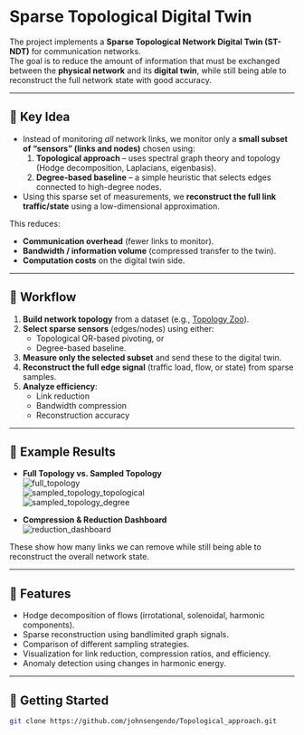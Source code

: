 # Sparse Topological Digital Twin

The project implements a **Sparse Topological Network Digital Twin (ST-NDT)** for communication networks.  
The goal is to reduce the amount of information that must be exchanged between the **physical network** and its **digital twin**, while still being able to reconstruct the full network state with good accuracy.

---

## 🔹 Key Idea
- Instead of monitoring *all* network links, we monitor only a **small subset of “sensors” (links and nodes)** chosen using:
  1. **Topological approach** – uses spectral graph theory and topology (Hodge decomposition, Laplacians, eigenbasis).
  2. **Degree-based baseline** – a simple heuristic that selects edges connected to high-degree nodes.
- Using this sparse set of measurements, we **reconstruct the full link traffic/state** using a low-dimensional approximation.

This reduces:
- **Communication overhead** (fewer links to monitor).  
- **Bandwidth / information volume** (compressed transfer to the twin).  
- **Computation costs** on the digital twin side.  

---

## 🔹 Workflow
1. **Build network topology** from a dataset (e.g., [Topology Zoo](http://www.topology-zoo.org/)).
2. **Select sparse sensors** (edges/nodes) using either:
   - Topological QR-based pivoting, or  
   - Degree-based baseline.  
3. **Measure only the selected subset** and send these to the digital twin.  
4. **Reconstruct the full edge signal** (traffic load, flow, or state) from sparse samples.  
5. **Analyze efficiency**:
   - Link reduction
   - Bandwidth compression
   - Reconstruction accuracy

---

## 🔹 Example Results
- **Full Topology vs. Sampled Topology**  
  ![full_topology](images/full_topology.png)  
  ![sampled_topology_topological](images/sampled_topology_topological.png)  
  ![sampled_topology_degree](images/sampled_topology_degree.png)  

- **Compression & Reduction Dashboard**  
  ![reduction_dashboard](images/reduction_dashboard.png)  

These show how many links we can remove while still being able to reconstruct the overall network state.

---

## 🔹 Features
- Hodge decomposition of flows (irrotational, solenoidal, harmonic components).  
- Sparse reconstruction using bandlimited graph signals.  
- Comparison of different sampling strategies.  
- Visualization for link reduction, compression ratios, and efficiency.  
- Anomaly detection using changes in harmonic energy.  

---
## 🔹 Getting Started

```bash
git clone https://github.com/johnsengendo/Topological_approach.git
